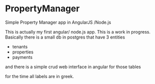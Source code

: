 # PropertyManager
Simple Property Manager app in AngularJS /Node.js

This is actually my first angular/ node.js app. This is a work in progress.
Basically there is a small db in postgres that have 3 entities
- tenants
- properties
- payments

and there is a simple crud web interface in angular for those tables

for the time all labels are in greek.
